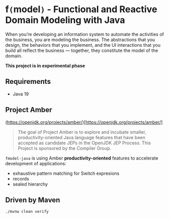 # **f`(`model`)`** - Functional and Reactive Domain Modeling with Java
When you’re developing an information system to automate the activities of the business, you are modeling the business. 
The abstractions that you design, the behaviors that you implement, and the UI interactions that you build all reflect the business — together,
they constitute the model of the domain.

**This project is in experimental phase**

## Requirements
 - Java 19

## Project Amber
(https://openjdk.org/projects/amber/)[https://openjdk.org/projects/amber/]

>The goal of Project Amber is to explore and incubate smaller, productivity-oriented Java language features that have been accepted as candidate JEPs in the OpenJDK JEP Process. This Project is sponsored by the Compiler Group.

`fmodel-java` is using Amber **productivity-oriented** features to accelerate development of applications:

 - exhaustive pattern matching for Switch expresions
 - records
 - sealed hierarchy

## Driven by Maven
```shell
./mvnw clean verify
```
